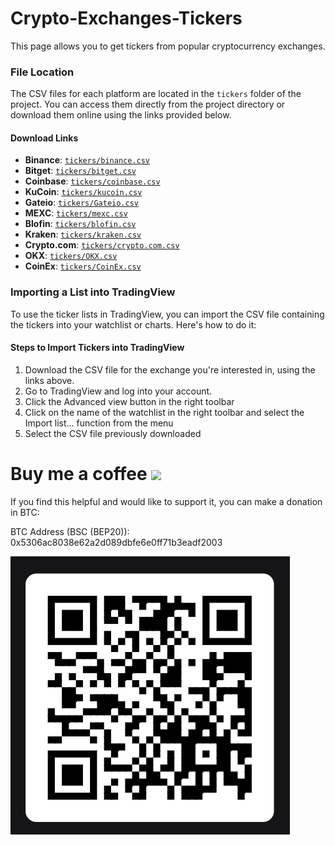 # Crypto-Exchanges-Tickers
This page allows you to get tickers from popular cryptocurrency exchanges.

### File Location

The CSV files for each platform are located in the `tickers` folder of the project. You can access them directly from the project directory or download them online using the links provided below.

#### Download Links

* **Binance**: [`tickers/binance.csv`](https://github.com/CryptowChris/Crypto-Exchanges-Tickers/blob/main/tickers/Binance.csv)
* **Bitget**: [`tickers/bitget.csv`](https://github.com/CryptowChris/Crypto-Exchanges-Tickers/blob/main/tickers/Bitget.csv)
* **Coinbase**: [`tickers/coinbase.csv`](https://github.com/CryptowChris/Crypto-Exchanges-Tickers/blob/main/tickers/Coinbase.csv)
* **KuCoin**: [`tickers/kucoin.csv`](https://github.com/CryptowChris/Crypto-Exchanges-Tickers/blob/main/tickers/Kucoin.csv)
* **Gateio**: [`tickers/Gateio.csv`](https://github.com/CryptowChris/Crypto-Exchanges-Tickers/blob/main/tickers/Gateio.csv)
* **MEXC**: [`tickers/mexc.csv`](https://github.com/CryptowChris/Crypto-Exchanges-Tickers/blob/main/tickers/Mexc.csv)
* **Blofin**: [`tickers/blofin.csv`](https://github.com/CryptowChris/Crypto-Exchanges-Tickers/blob/main/tickers/BloFin.csv)
* **Kraken**: [`tickers/kraken.csv`](https://github.com/CryptowChris/Crypto-Exchanges-Tickers/blob/main/tickers/Kraken.csv)
* **Crypto.com**: [`tickers/crypto.com.csv`](https://github.com/CryptowChris/Crypto-Exchanges-Tickers/blob/main/tickers/Crypto.com.csv)
* **OKX**: [`tickers/OKX.csv`](https://github.com/CryptowChris/Crypto-Exchanges-Tickers/blob/main/tickers/OKX.csv)
* **CoinEx**: [`tickers/CoinEx.csv`](https://github.com/CryptowChris/Crypto-Exchanges-Tickers/blob/main/tickers/CoinEx.csv)

### Importing a List into TradingView

To use the ticker lists in TradingView, you can import the CSV file containing the tickers into your watchlist or charts. Here's how to do it:

#### Steps to Import Tickers into TradingView

1. Download the CSV file for the exchange you're interested in, using the links above.
2. Go to TradingView and log into your account.
3. Click the Advanced view button in the right toolbar
4. Click on the name of the watchlist in the right toolbar and select the Import list… function from the menu
5. Select the CSV file previously downloaded
   
# Buy me a coffee <img src="https://toppng.com/uploads/preview/bitcoin-png-bitcoin-logo-transparent-background-11562933997uxok6gcqjp.png" width="32">

If you find this helpful and would like to support it, you can make a donation in BTC:

BTC Address (BSC (BEP20)): 0x5306ac8038e62a2d089dbfe6e0ff71b3eadf2003

![BTCQrCode](https://github.com/CryptowChris/Crypto-Exchanges-Tickers/blob/main/BtcQrCode.png)
